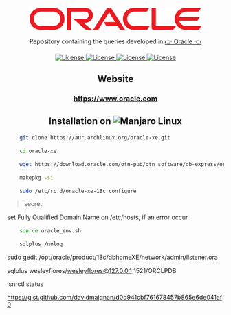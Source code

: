 <p align="center"><img src="oracle-6.svg" width="400"></p>

<p align="center">Repository containing the queries developed in <a href="https://www.oracle.com">👉 Oracle 👈</a></p>

<p align="center">
    <a href="https://opensource.org/licenses/MIT">
        <img alt="License" src="https://img.shields.io/badge/License-MIT-yellow.svg">
    </a>
    <a href="#">
        <img alt="License" src="https://img.shields.io/github/languages/count/MagicalStrangeQuark/Oracle">
    </a>
    <a href="#">
        <img alt="License" src="https://img.shields.io/github/last-commit/MagicalStrangeQuark/Oracle">
    </a>
    <a href="#">
        <img alt="License" src="https://img.shields.io/github/followers/MagicalStrangeQuark?style=social">
    </a>
</p>

<h2 align="center">Website</h2>

<h3 align="center">
    <a href="https://www.oracle.com">https://www.oracle.com</a>
</h3>

<h2 align="center">Installation on <img src="https://raw.githubusercontent.com/MagicalStrangeQuark/MongoDB/main/Manjaro-logo.svg" width=50 height=50 alt="Manjaro Linux"></h2>

```bash
    git clone https://aur.archlinux.org/oracle-xe.git
```

```bash
    cd oracle-xe
```

```bash
    wget https://download.oracle.com/otn-pub/otn_software/db-express/oracle-database-xe-18c-1.0-1.x86_64.rpm
```

```bash
    makepkg -si
```

```bash
    sudo /etc/rc.d/oracle-xe-18c configure
```

> secret

set Fully Qualified Domain Name on /etc/hosts, if an error occur

```bash
    source oracle_env.sh 
```

```bash
    sqlplus /nolog
```

sudo gedit /opt/oracle/product/18c/dbhomeXE/network/admin/listener.ora

sqlplus wesleyflores/wesleyflores@127.0.0.1:1521/ORCLPDB

lsnrctl status

https://gist.github.com/davidmaignan/d0d941cbf761678457b865e6de041af0